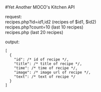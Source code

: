 #Yet Another MOCO's Kitchen API

request:  
recipes.php?id=$id1,$id2 (recipes of $id1, $id2)  
recipes.php?count=10 (last 10 recipes)  
recipes.php (last 20 recipes)  

output:
```
[
  {
    "id": /* id of recipe */,
    "title": /* title of recipe */,
    "time": /* time of recipe */,
    "image": /* image url of recipe */,
    "text": /* text of recipe */
  }
]
```
